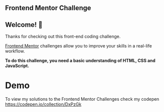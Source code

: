 ## Frontend Mentor Challenge

## Welcome! 👋

Thanks for checking out this front-end coding challenge.

[Frontend Mentor](https://www.frontendmentor.io) challenges allow you to improve your skills in a real-life workflow.

**To do this challenge, you need a basic understanding of HTML, CSS and JavaScript.**

# Demo

To view my solutions to the Frontend Mentor Challenges check my codepen https://codepen.io/collection/DxPzGk

